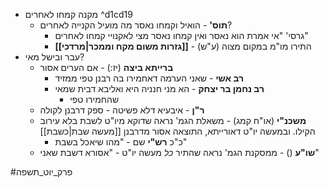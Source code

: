 * מקנה קמחו לאחרים ^d1cd19
	* **תוס'** - הואיל וקמחו נאסר מה מועיל הקנייה לאחרים?
		* גרסי' "אי אמרת הוא נאסר ואין קמחו נאסר מצי לאקנויי קמחו לאחרים"
		* **[[גזרות משום מקח וממכר|מרדכי]]** - התירו מו"מ במקום מצוה (ע"ש)
* עבר ובישל מאי?
	* **ברייתא ביצה** (יז:) - אם הערים אסור
		* **רב אשי** - שאני הערמה דאחמירו בה רבנן טפי ממזיד
		* **רב נחמן בר יצחק** - הא מני חנניה היא ואליבא דבית שמאי
			* שהחמירו טפי
	* **ר"ן** - איבעיא דלא פשיטה - ספק דרבנן לקולה
	* **משכנ"י** (או"ח קמג) - משאלת הגמ' נראה שדוקא מיו"ט לשבת בלא עירוב הקילו. ובמעשה יו"ט דאורייתא, התוצאה אסור מדרבנן [[מעשה שבת|כשבת]]
		* כ"כ **רש"י** שם - "מהו שיאכל בשבת"
	* **שו"ע** () - ממסקנת הגמ' נראה שהתיר *כל* מעשה יו"ט - "אסורא דשבת שאני"

#פרק_יוט_תשפה 